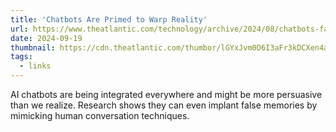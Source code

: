 ```yaml
---
title: 'Chatbots Are Primed to Warp Reality'
url: https://www.theatlantic.com/technology/archive/2024/08/chatbots-false-memories/679660/
date: 2024-09-19
thumbnail: https://cdn.theatlantic.com/thumbor/lGYxJvm0D6I3aFr3kDCXen4azRc=/0x41:1917x1039/1200x625/media/img/mt/2024/08/chatgpt_hallucinate_compress/original.gif
tags:
  - links
---
```


AI chatbots are being integrated everywhere and might be more persuasive than we realize. Research shows they can even implant false memories by mimicking human conversation techniques.

